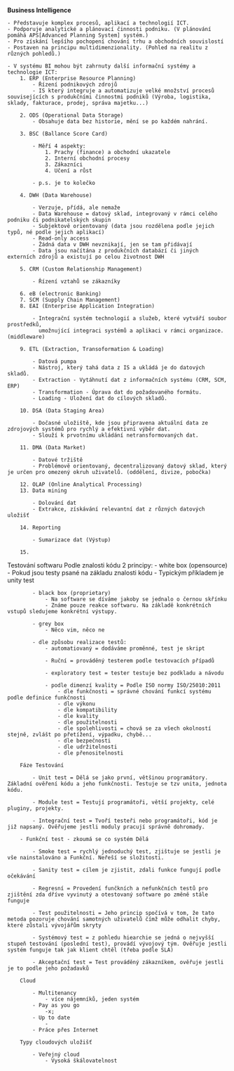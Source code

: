 **Business Intelligence**

    - Představuje komplex procesů, aplikací a technologií ICT.
    - Podporuje analytické a plánovací činnosti podniku. (V plánování pomáhá APS[Advanced Planning System] systém.)
    - Pro získání lepšího pochopení chování trhu a obchodních souvislostí
    - Postaven na principu multidimenzionality. (Pohled na realitu z různých pohledů.)

    - V systému BI mohou být zahrnuty další informační systémy a technologie ICT:
        1. ERP (Enterprise Resource Planning)
            - Řízení podnikových zdrojů
            - IS který integruje a automatizuje velké množství procesů souvisejících s produkčními činnostmi podniků (Výroba, logistika, sklady, fakturace, prodej, správa majetku...)

        2. ODS (Operational Data Storage)
            - Obsahuje data bez historie, mění se po každém nahrání.

        3. BSC (Ballance Score Card)

            - Měří 4 aspekty:
                1. Prachy (finance) a obchodní ukazatele
                2. Interní obchodní procesy
                3. Zákazníci
                4. Učení a růst

            - p.s. je to kolečko

        4. DWH (Data Warehouse)

            - Verzuje, přídá, ale nemaže
            - Data Warehouse = datový sklad, integrovaný v rámci celého podniku či podnikatelských skupin
            - Subjektově orientovaný (data jsou rozdělena podle jejich typů, né podle jejich aplikací)
            - Read-only access
            - Žádná data v DWH nevznikají, jen se tam přidávají
            - Data jsou načítána z produkčních databází či jiných externích zdrojů a existují po celou životnost DWH

        5. CRM (Custom Relationship Management)

            - Řízení vztahů se zákazníky

        6. eB (electronic Banking)
        7. SCM (Supply Chain Management)
        8. EAI (Enterprise Application Integration)

            - Integrační systém technologií a služeb, které vytváří soubor prostředků,
              umožnující integraci systémů a aplikaci v rámci organizace. (middleware)

        9. ETL (Extraction, Transoformation & Loading)

            - Datová pumpa
            - Nástroj, který tahá data z IS a ukládá je do datových skladů.
            - Extraction - Vytáhnutí dat z informačních systému (CRM, SCM, ERP)
            - Transformation - Úprava dat do požadovaného formátu.
            - Loading - Uložení dat do cílových skladů.

        10. DSA (Data Staging Area)

            - Dočasné uložiště, kde jsou připravena aktuální data ze zdrojových systémů pro rychlý a efektivní výběr dat.
            - Slouží k prvotnímu ukládání netransformovaných dat.

        11. DMA (Data Market)

            - Datové tržiště
            - Problémově orientovaný, decentralizovaný datový sklad, který je určen pro omezený okruh uživatelů. (oddělení, divize, pobočka)

        12. OLAP (Online Analytical Processing)
        13. Data mining

            - Dolování dat
            - Extrakce, získávání relevantní dat z různých datových uložišť

        14. Reporting

            - Sumarizace dat (Výstup)

        15.


Testování softwaru
    Podle znalosti kódu
        2 principy:
            - white box (opensource)
                - Pokud jsou testy psané na základu znalosti kódu 
                - Typickým příkladem je unity test
            
            - black box (proprietary)
                - Na software se díváme jakoby se jednalo o černou skřínku
                - Známe pouze reakce softwaru. Na základě konkrétních vstupů sledujeme konkrétní výstupy.

            - grey box
                - Něco vim, něco ne

            - dle způsobu realizace testů:
                - automatiovaný = dodáváme proměnné, test je skript

                - Ruční = prováděný testerem podle testovacích případů

                - exploratory test = tester testuje bez podkladu a návodu

                - podle dimenzí kvality = Podle ISO normy ISO/25010:2011    
                    - dle funkčnosti = správné chování funkcí systému podle definice funkčnosti
                    - dle výkonu
                    - dle kompatibility
                    - dle kvality
                    - dle použitelnosti
                    - dle spolehlivosti = chová se za všech okolností stejně, zvlášt po přetížení, výpadku, chybě...
                    - dle bezpečnosti
                    - dle udržitelnosti
                    - dle přenositelnosti

        Fáze Testování

            - Unit test = Dělá se jako první, většinou programátory. Základní ověření kódu a jeho funkčnosti. Testuje se tzv unita, jednota kódu.

            - Module test = Testují programátoři, větší projekty, celé pluginy, projekty.

            - Integrační test = Tvoří testeři nebo programátoři, kód je již napsaný. Ověřujeme jestli moduly pracují správně dohromady.

        - Funkční test - zkoumá se co systém Dělá

            - Smoke test = rychlý jednoduchý test, zjištuje se jestli je vše nainstalováno a Funkční. Neřeší se složitosti.
        
            - Sanity test = cílem je zjistit, zdali funkce fungují podle očekávání

            - Regresní = Provedení funčkních a nefunkčních testů pro zjištění zda dříve vyvinutý a otestovaný software po změně stále funguje

            - Test použitelnosti = Jeho princip spočívá v tom, že tato metoda pozoruje chování samotných uživatelů čímž může odhalit chyby, které zůstali vývojářům skryty

            - Systémový test = z pohledu hiearchie se jedná o nejvyšší stupeň testování (poslední test), provádí vývojový tým. Ověřuje jestli systém funguje tak jak klient chtěl (třeba podle SLA)

            - Akceptační test = Test prováděný zákazníkem, ověřuje jestli je to podle jeho požadavků

        Cloud

            - Multitenancy
                - více nájemníků, jeden systém
            - Pay as you go 
                -x;
            - Up to date 
                -
            - Práce přes Internet

        Typy cloudových uložišť 
            
            - Veřejný cloud
                - Vysoká škálovatelnost